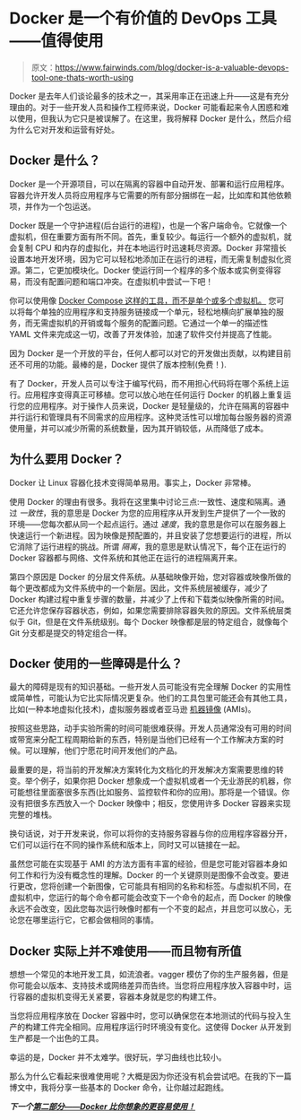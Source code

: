 # Docker 是一个有价值的 DevOps 工具——值得使用

> 原文：<https://www.fairwinds.com/blog/docker-is-a-valuable-devops-tool-one-thats-worth-using>

 Docker 是去年人们谈论最多的技术之一，其采用率正在迅速上升——这是有充分理由的。对于一些开发人员和操作工程师来说，Docker 可能看起来令人困惑和难以使用，但我认为它只是被误解了。在这里，我将解释 Docker 是什么，然后介绍为什么它对开发和运营有好处。

## Docker 是什么？

Docker 是一个开源项目，可以在隔离的容器中自动开发、部署和运行应用程序。容器允许开发人员将应用程序与它需要的所有部分捆绑在一起，比如库和其他依赖项，并作为一个包运送。

Docker 既是一个守护进程(后台运行的进程)，也是一个客户端命令。它就像一个虚拟机，但在重要方面有所不同。首先，重复较少。每运行一个额外的虚拟机，就会复制 CPU 和内存的虚拟化，并在本地运行时迅速耗尽资源。Docker 非常擅长设置本地开发环境，因为它可以轻松地添加正在运行的进程，而无需复制虚拟化资源。第二，它更加模块化。Docker 使运行同一个程序的多个版本或实例变得容易，而没有配置问题和端口冲突。在虚拟机中尝试一下吧！

你可以使用像  [Docker Compose 这样的工具，而不是单个或多个虚拟机。](https://docs.docker.com/compose/) 您可以将每个单独的应用程序和支持服务链接成一个单元，轻松地横向扩展单独的服务，而无需虚拟机的开销或每个服务的配置问题。它通过一个单一的描述性 YAML 文件来完成这一切，改善了开发体验，加速了软件交付并提高了性能。

因为 Docker 是一个开放的平台，任何人都可以对它的开发做出贡献，以构建目前还不可用的功能。最棒的是，Docker 提供了版本控制(免费！).

有了 Docker，开发人员可以专注于编写代码，而不用担心代码将在哪个系统上运行。应用程序变得真正可移植。您可以放心地在任何运行 Docker 的机器上重复运行您的应用程序。对于操作人员来说，Docker 是轻量级的，允许在隔离的容器中并行运行和管理具有不同需求的应用程序。这种灵活性可以增加每台服务器的资源使用量，并可以减少所需的系统数量，因为其开销较低，从而降低了成本。

## 为什么要用 Docker？

Docker 让 Linux 容器化技术变得简单易用。事实上，Docker 非常棒。

使用 Docker 的理由有很多。我将在这里集中讨论三点:一致性、速度和隔离。通过  *一致性*，我的意思是 Docker 为您的应用程序从开发到生产提供了一个一致的环境——您每次都从同一个起点运行。通过  *速度*，我的意思是你可以在服务器上快速运行一个新进程。因为映像是预配置的，并且安装了您想要运行的进程，所以它消除了运行进程的挑战。所谓  *隔离*，我的意思是默认情况下，每个正在运行的 Docker 容器都与网络、文件系统和其他正在运行的进程隔离开来。

第四个原因是 Docker 的分层文件系统。从基础映像开始，您对容器或映像所做的每个更改都成为文件系统中的一个新层。因此，文件系统层被缓存，减少了 Docker 构建过程中重复步骤的数量，并减少了上传和下载类似映像所需的时间。它还允许您保存容器状态，例如，如果您需要排除容器失败的原因。文件系统层类似于 Git，但是在文件系统级别。每个 Docker 映像都是层的特定组合，就像每个 Git 分支都是提交的特定组合一样。

## Docker 使用的一些障碍是什么？

最大的障碍是现有的知识基础。一些开发人员可能没有完全理解 Docker 的实用性或简单性，可能认为它比实际情况更复杂。他们的工具包里可能还会有其他工具，比如(一种本地虚拟化技术)，虚拟服务器或者亚马逊  [机器镜像](http://docs.aws.amazon.com/AWSEC2/latest/UserGuide/AMIs.html) (AMIs)。

按照这些思路，动手实验所需的时间可能很难获得。开发人员通常没有可用的时间或带宽来分配工程周期给新的东西，特别是当他们已经有一个工作解决方案的时候。可以理解，他们宁愿花时间开发他们的产品。

最重要的是，将当前的开发解决方案转化为文档化的开发解决方案需要思维的转变。举个例子，如果你把 Docker 想象成一个虚拟机或者一个无业游民的机器，你可能想往里面塞很多东西(比如服务、监控软件和你的应用)。那将是一个错误。你没有把很多东西放入一个 Docker 映像中；相反，您使用许多 Docker 容器来实现完整的堆栈。

换句话说，对于开发来说，你可以将你的支持服务容器与你的应用程序容器分开，它们可以运行在不同的操作系统和版本上，同时又可以链接在一起。

虽然您可能在实现基于 AMI 的方法方面有丰富的经验，但是您可能对容器本身如何工作和行为没有概念性的理解。Docker 的一个关键原则是图像不会改变。要进行更改，您将创建一个新图像，它可能具有相同的名称和标签。与虚拟机不同，在虚拟机中，您运行的每个命令都可能会改变下一个命令的起点，而 Docker 的映像永远不会改变，因此您每次运行映像时都有一个不变的起点，并且您可以放心，无论您在哪里运行它，它都会做相同的事情。

## Docker 实际上并不难使用——而且物有所值

想想一个常见的本地开发工具，如流浪者。vagger 模仿了你的生产服务器，但是你可能会以版本、支持技术或网络差异而告终。当您将应用程序放入容器中时，运行容器的虚拟机变得无关紧要，容器本身就是您的构建工件。

当您将应用程序放在 Docker 容器中时，您可以确保您在本地测试的代码与投入生产的构建工件完全相同。应用程序运行时环境没有变化。这使得 Docker 从开发到生产都是一个出色的工具。

幸运的是，Docker 并不太难学。很好玩，学习曲线也比较小。

那么为什么它看起来很难使用呢？大概是因为你还没有机会尝试吧。在我的下一篇博文中，我将分享一些基本的 Docker 命令，让你越过起跑线。

***下一个[第二部分——Docker 比你想象的更容易使用！](http://blog.reactiveops.com/docker-is-easier-to-use-than-you-think)***